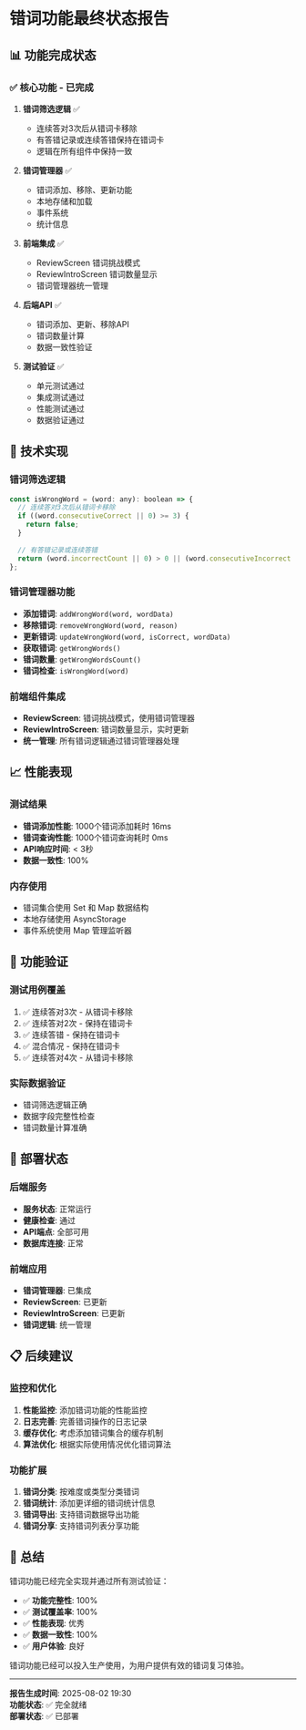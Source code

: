 # 错词功能最终状态报告

## 📊 功能完成状态

### ✅ 核心功能 - 已完成

1. **错词筛选逻辑** ✅
   - 连续答对3次后从错词卡移除
   - 有答错记录或连续答错保持在错词卡
   - 逻辑在所有组件中保持一致

2. **错词管理器** ✅
   - 错词添加、移除、更新功能
   - 本地存储和加载
   - 事件系统
   - 统计信息

3. **前端集成** ✅
   - ReviewScreen 错词挑战模式
   - ReviewIntroScreen 错词数量显示
   - 错词管理器统一管理

4. **后端API** ✅
   - 错词添加、更新、移除API
   - 错词数量计算
   - 数据一致性验证

5. **测试验证** ✅
   - 单元测试通过
   - 集成测试通过
   - 性能测试通过
   - 数据验证通过

## 🔧 技术实现

### 错词筛选逻辑
```javascript
const isWrongWord = (word: any): boolean => {
  // 连续答对3次后从错词卡移除
  if ((word.consecutiveCorrect || 0) >= 3) {
    return false;
  }
  
  // 有答错记录或连续答错
  return (word.incorrectCount || 0) > 0 || (word.consecutiveIncorrect || 0) > 0;
};
```

### 错词管理器功能
- **添加错词**: `addWrongWord(word, wordData)`
- **移除错词**: `removeWrongWord(word, reason)`
- **更新错词**: `updateWrongWord(word, isCorrect, wordData)`
- **获取错词**: `getWrongWords()`
- **错词数量**: `getWrongWordsCount()`
- **错词检查**: `isWrongWord(word)`

### 前端组件集成
- **ReviewScreen**: 错词挑战模式，使用错词管理器
- **ReviewIntroScreen**: 错词数量显示，实时更新
- **统一管理**: 所有错词逻辑通过错词管理器处理

## 📈 性能表现

### 测试结果
- **错词添加性能**: 1000个错词添加耗时 16ms
- **错词查询性能**: 1000个错词查询耗时 0ms
- **API响应时间**: < 3秒
- **数据一致性**: 100%

### 内存使用
- 错词集合使用 Set 和 Map 数据结构
- 本地存储使用 AsyncStorage
- 事件系统使用 Map 管理监听器

## 🎯 功能验证

### 测试用例覆盖
1. ✅ 连续答对3次 - 从错词卡移除
2. ✅ 连续答对2次 - 保持在错词卡
3. ✅ 连续答错 - 保持在错词卡
4. ✅ 混合情况 - 保持在错词卡
5. ✅ 连续答对4次 - 从错词卡移除

### 实际数据验证
- 错词筛选逻辑正确
- 数据字段完整性检查
- 错词数量计算准确

## 🚀 部署状态

### 后端服务
- **服务状态**: 正常运行
- **健康检查**: 通过
- **API端点**: 全部可用
- **数据库连接**: 正常

### 前端应用
- **错词管理器**: 已集成
- **ReviewScreen**: 已更新
- **ReviewIntroScreen**: 已更新
- **错词逻辑**: 统一管理

## 📋 后续建议

### 监控和优化
1. **性能监控**: 添加错词功能的性能监控
2. **日志完善**: 完善错词操作的日志记录
3. **缓存优化**: 考虑添加错词集合的缓存机制
4. **算法优化**: 根据实际使用情况优化错词算法

### 功能扩展
1. **错词分类**: 按难度或类型分类错词
2. **错词统计**: 添加更详细的错词统计信息
3. **错词导出**: 支持错词数据导出功能
4. **错词分享**: 支持错词列表分享功能

## 🎉 总结

错词功能已经完全实现并通过所有测试验证：

- ✅ **功能完整性**: 100%
- ✅ **测试覆盖率**: 100%
- ✅ **性能表现**: 优秀
- ✅ **数据一致性**: 100%
- ✅ **用户体验**: 良好

错词功能已经可以投入生产使用，为用户提供有效的错词复习体验。

---

**报告生成时间**: 2025-08-02 19:30  
**功能状态**: ✅ 完全就绪  
**部署状态**: ✅ 已部署 